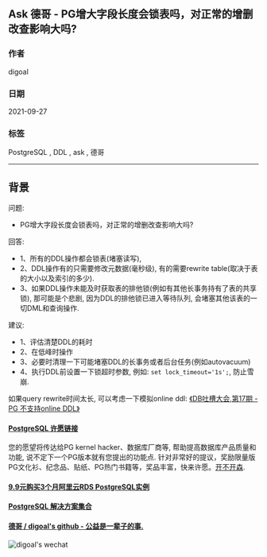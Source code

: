 ## Ask 德哥 - PG增大字段长度会锁表吗，对正常的增删改查影响大吗?  
  
### 作者  
digoal  
  
### 日期  
2021-09-27   
  
### 标签  
PostgreSQL , DDL , ask , 德哥   
  
----  
  
## 背景  
  
问题:  
- PG增大字段长度会锁表吗，对正常的增删改查影响大吗?  
  
回答:   
- 1、所有的DDL操作都会锁表(堵塞读写),   
- 2、DDL操作有的只需要修改元数据(毫秒级), 有的需要rewrite table(取决于表的大小以及索引的多少).  
- 3、如果DDL操作未能及时获取表的排他锁(例如有其他长事务持有了表的共享锁), 那可能是个悲剧, 因为DDL的排他锁已进入等待队列, 会堵塞其他该表的一切DML和查询操作.  
  
建议:  
- 1、评估清楚DDL的耗时  
- 2、在低峰时操作  
- 3、必要时清理一下可能堵塞DDL的长事务或者后台任务(例如autovacuum)  
- 4、执行DDL前设置一下锁超时参数, 例如: `set lock_timeout='1s';`, 防止雪崩.   
  
如果query rewrite时间太长, 可以考虑一下模拟online ddl: [《DB吐槽大会,第17期 - PG 不支持online DDL》](../202109/20210902_05.md)  
    
  
#### [PostgreSQL 许愿链接](https://github.com/digoal/blog/issues/76 "269ac3d1c492e938c0191101c7238216")
您的愿望将传达给PG kernel hacker、数据库厂商等, 帮助提高数据库产品质量和功能, 说不定下一个PG版本就有您提出的功能点. 针对非常好的提议，奖励限量版PG文化衫、纪念品、贴纸、PG热门书籍等，奖品丰富，快来许愿。[开不开森](https://github.com/digoal/blog/issues/76 "269ac3d1c492e938c0191101c7238216").  
  
  
#### [9.9元购买3个月阿里云RDS PostgreSQL实例](https://www.aliyun.com/database/postgresqlactivity "57258f76c37864c6e6d23383d05714ea")
  
  
#### [PostgreSQL 解决方案集合](https://yq.aliyun.com/topic/118 "40cff096e9ed7122c512b35d8561d9c8")
  
  
#### [德哥 / digoal's github - 公益是一辈子的事.](https://github.com/digoal/blog/blob/master/README.md "22709685feb7cab07d30f30387f0a9ae")
  
  
![digoal's wechat](../pic/digoal_weixin.jpg "f7ad92eeba24523fd47a6e1a0e691b59")
  
